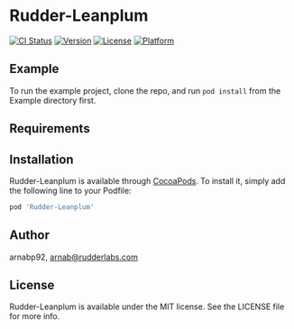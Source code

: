 # Rudder-Leanplum

[![CI Status](https://img.shields.io/travis/arnabp92/Rudder-Leanplum.svg?style=flat)](https://travis-ci.org/arnabp92/Rudder-Leanplum)
[![Version](https://img.shields.io/cocoapods/v/Rudder-Leanplum.svg?style=flat)](https://cocoapods.org/pods/Rudder-Leanplum)
[![License](https://img.shields.io/cocoapods/l/Rudder-Leanplum.svg?style=flat)](https://cocoapods.org/pods/Rudder-Leanplum)
[![Platform](https://img.shields.io/cocoapods/p/Rudder-Leanplum.svg?style=flat)](https://cocoapods.org/pods/Rudder-Leanplum)

## Example

To run the example project, clone the repo, and run `pod install` from the Example directory first.

## Requirements

## Installation

Rudder-Leanplum is available through [CocoaPods](https://cocoapods.org). To install
it, simply add the following line to your Podfile:

```ruby
pod 'Rudder-Leanplum'
```

## Author

arnabp92, arnab@rudderlabs.com

## License

Rudder-Leanplum is available under the MIT license. See the LICENSE file for more info.

